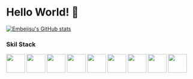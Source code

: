 # Hello World! 👋
[![Embejisu's GitHub stats](https://github-readme-stats.vercel.app/api?username=Embejisu)](https://github.com/anuraghazra/github-readme-stats)

### Skil Stack
<p align="left">
<image src="https://user-images.githubusercontent.com/54715770/149139505-2404e961-4917-490e-b253-ecbac8f99969.png" height="50">
  <image src="https://user-images.githubusercontent.com/54715770/149139585-ce6485c6-4f1e-4760-9b71-d1f8c83faf8c.png" height="50">
  <image src="https://user-images.githubusercontent.com/54715770/149140875-3f715857-0db0-4176-9fea-295f0180d514.png" height="50">
  <image src="https://user-images.githubusercontent.com/54715770/149141255-279c5116-428f-4a6a-9497-7c4f72c3bc89.png" height="50">
  <image src="https://user-images.githubusercontent.com/54715770/149139635-80a39bd0-f55c-4cfc-ae68-8d56b2bb4e5f.png" height="50">
  <image src="https://user-images.githubusercontent.com/54715770/149139640-1c6d70e8-3a27-4390-b231-91355ac260d4.png" height="50">
  <image src="https://user-images.githubusercontent.com/54715770/149139646-a297766b-e819-4113-b1a2-60067bac4f40.png" height="50">
  <image src="https://user-images.githubusercontent.com/54715770/149139650-a33dfa52-d3ef-4b88-9d6d-7b812f6d5d54.png" height="50">
  <image src="https://user-images.githubusercontent.com/54715770/149139653-a0982566-4c6e-4895-a741-a68952d11290.png" height="50">
</p>
 
